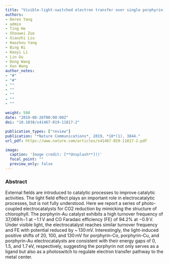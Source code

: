 ```yaml
---
title: "Visible-light-switched electron transfer over single porphyrin-metal atom center for highly selective electroreduction of carbon dioxide"
authors:
- Deren Yang
- admin
- Ting He
- Shouwei Zuo
- Xiaozhi Liu
- Haozhou Yang
- Bing Ni
- Haoyi Li
- Lin Gu
- Dong Wang
- Xun Wang
author_notes:
- "#"
- "#"
- ""
- ""
- ""
- ""
- ""

weight: 500
date: "2019-08-26T00:00:00Z"
doi: "10.1038/s41467-019-11817-2"

publication_types: ["review"]
publication: "*Nature Communications*, 2019, *10*(1), 3844."
url_pdf: https://www.nature.com/articles/s41467-019-11817-2.pdf

image:
  caption: 'Image credit: [**Unsplash**]()'
  focal_point: ""
  preview_only: false
---
```


### Abstract 

External fields are introduced to catalytic processes to improve catalytic activities. The light field effect plays an important role in electrocatalytic processes, but is not fully understood. Here we report a series of photo-coupled electrocatalysts for CO2 reduction by mimicking the structure of chlorophyll. The porphyrin-Au catalyst exhibits a high turnover frequency of 37,069 h−1 at −1.1 V and CO Faradaic efficiency (FE) of 94.2% at −0.9 V. Under visible light, the electrocatalyst reaches similar turnover frequency and FE with potential reduced by ~ 130 mV. Interestingly, the light-induced positive shifts of 20, 100, and 130 mV for porphyrin-Co, porphyrin-Cu, and porphyrin-Au electrocatalysts are consistent with their energy gaps of 0, 1.5, and 1.7 eV, respectively, suggesting the porphyrin not only serves as a ligand but also as a photoswitch to regulate electron transfer pathway to the metal center.



